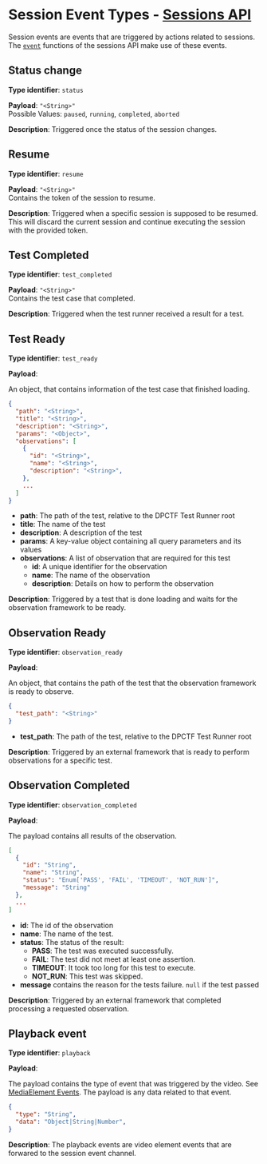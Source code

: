 # Session Event Types - [Sessions API](../README.md#sessions-api)

Session events are events that are triggered by actions related to sessions. 
The [`event`](./events.md) functions of the sessions API make use of these events.

## Status change

**Type identifier**: `status`  

**Payload**: `"<String>"`  
Possible Values: `paused`, `running`, `completed`, `aborted`  

**Description**: Triggered once the status of the session changes.

## Resume 

**Type identifier**: `resume`  

**Payload**: `"<String>"`  
Contains the token of the session to resume.

**Description**: Triggered when a specific session is supposed to be resumed. 
This will discard the current session and continue executing the session with 
the provided token.

## Test Completed 

**Type identifier**: `test_completed`  

**Payload**: `"<String>"`  
Contains the test case that completed.

**Description**: Triggered when the test runner received a result for a test.

## Test Ready

**Type identifier**: `test_ready`  

**Payload**:

An object, that contains information of the test case that finished loading.

```json
{
  "path": "<String>",
  "title": "<String>",
  "description": "<String>",
  "params": "<Object>",
  "observations": [
    {
      "id": "<String>",
      "name": "<String>",
      "description": "<String>",
    },
    ...
  ]
}
```

- **path**: The path of the test, relative to the DPCTF Test Runner root
- **title**: The name of the test
- **description**: A description of the test
- **params**: A key-value object containing all query parameters and its values
- **observations**: A list of observation that are required for this test
  - **id**: A unique identifier for the observation
  - **name**: The name of the observation
  - **description**: Details on how to perform the observation

**Description**: Triggered by a test that is done loading and waits for the 
observation framework to be ready.

## Observation Ready

**Type identifier**: `observation_ready`  

**Payload**:

An object, that contains the path of the test that the observation framework 
is ready to observe.

```json
{
  "test_path": "<String>"
}
```

- **test_path**: The path of the test, relative to the DPCTF Test Runner root

**Description**: Triggered by an external framework that is ready to perform 
observations for a specific test.

## Observation Completed

**Type identifier**: `observation_completed`  

**Payload**:

The payload contains all results of the observation.

```json
[
  {
    "id": "String",
    "name": "String",
    "status": "Enum['PASS', 'FAIL', 'TIMEOUT', 'NOT_RUN']",
    "message": "String"
  },
  ...
]
```
- **id**: The id of the observation
- **name**: The name of the test.
- **status**: The status of the result:
  - **PASS**: The test was executed successfully.
  - **FAIL**: The test did not meet at least one assertion.
  - **TIMEOUT**: It took too long for this test to execute.
  - **NOT_RUN**: This test was skipped.
- **message** contains the reason for the tests failure. `null` if the test passed

**Description**: Triggered by an external framework that completed processing 
a requested observation.

## Playback event

**Type identifier**: `playback`

**Payload**:

The payload contains the type of event that was triggered by the video. See 
[MediaElement Events](https://developer.mozilla.org/en-US/docs/Web/API/HTMLMediaElement#Events).
The payload is any data related to that event.

```json
{
  "type": "String",
  "data": "Object|String|Number",
}
```

**Description**: The playback events are video element events that are 
forwared to the session event channel.
